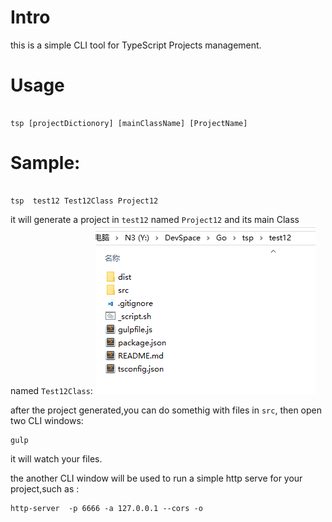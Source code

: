 # Intro

this is a simple CLI tool for TypeScript Projects management.


# Usage

```

tsp [projectDictionory] [mainClassName] [ProjectName]

```

# Sample:

```

tsp  test12 Test12Class Project12

```

it will generate a project in `test12` named `Project12` and  its main Class named `Test12Class`:
![a screenshot of a TypeScript Project](https://raw.githubusercontent.com/suifengtec/tsp/master/screenshot.png)


after the project generated,you can do somethig with files in `src`, then open two CLI windows:

```
gulp
```
it will watch your files.

the another CLI window will be used to run a simple http serve for your project,such as :
```
http-server  -p 6666 -a 127.0.0.1 --cors -o 
```

